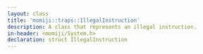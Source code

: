 ```yaml
---
layout: class
title: 'momiji::traps::IllegalInstruction'
description: A class that represents an illegal instruction.
in-header: <momiji/System.h>
declaration: struct IllegalInstruction
---
```

